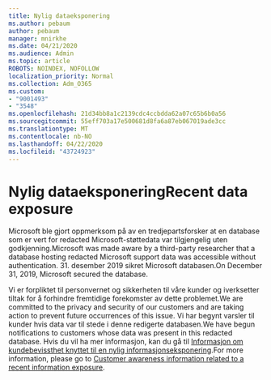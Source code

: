 ```yaml
---
title: Nylig dataeksponering
ms.author: pebaum
author: pebaum
manager: mnirkhe
ms.date: 04/21/2020
ms.audience: Admin
ms.topic: article
ROBOTS: NOINDEX, NOFOLLOW
localization_priority: Normal
ms.collection: Adm_O365
ms.custom:
- "9001493"
- "3548"
ms.openlocfilehash: 21d34bb8a1c2139cdc4ccbdda62a07c65b6b0a56
ms.sourcegitcommit: 55eff703a17e500681d8fa6a87eb067019ade3cc
ms.translationtype: MT
ms.contentlocale: nb-NO
ms.lasthandoff: 04/22/2020
ms.locfileid: "43724923"
---
```

# <a name="recent-data-exposure"></a><span data-ttu-id="c192f-102">Nylig dataeksponering</span><span class="sxs-lookup"><span data-stu-id="c192f-102">Recent data exposure</span></span>

<span data-ttu-id="c192f-103">Microsoft ble gjort oppmerksom på av en tredjepartsforsker at en database som er vert for redacted Microsoft-støttedata var tilgjengelig uten godkjenning.</span><span class="sxs-lookup"><span data-stu-id="c192f-103">Microsoft was made aware by a third-party researcher that a database hosting redacted Microsoft support data was accessible without authentication.</span></span> <span data-ttu-id="c192f-104">31. desember 2019 sikret Microsoft databasen.</span><span class="sxs-lookup"><span data-stu-id="c192f-104">On December 31, 2019, Microsoft secured the database.</span></span>

<span data-ttu-id="c192f-105">Vi er forpliktet til personvernet og sikkerheten til våre kunder og iverksetter tiltak for å forhindre fremtidige forekomster av dette problemet.</span><span class="sxs-lookup"><span data-stu-id="c192f-105">We are committed to the privacy and security of our customers and are taking action to prevent future occurrences of this issue.</span></span> <span data-ttu-id="c192f-106">Vi har begynt varsler til kunder hvis data var til stede i denne redigerte databasen.</span><span class="sxs-lookup"><span data-stu-id="c192f-106">We have begun notifications to customers whose data was present in this redacted database.</span></span> <span data-ttu-id="c192f-107">Hvis du vil ha mer informasjon, kan du gå til [Informasjon om kundebevissthet knyttet til en nylig informasjonseksponering](https://aka.ms/privacyinfo).</span><span class="sxs-lookup"><span data-stu-id="c192f-107">For more information, please go to [Customer awareness information related to a recent information exposure](https://aka.ms/privacyinfo).</span></span>
